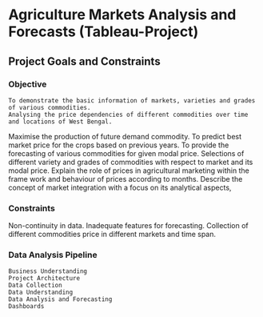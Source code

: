 # Agriculture Markets Analysis and Forecasts (Tableau-Project)

## Project Goals and Constraints

### Objective
    To demonstrate the basic information of markets, varieties and grades of various commodities. 
    Analysing the price dependencies of different commodities over time and locations of West Bengal.
Maximise the production of future demand commodity.
To predict best market price for the crops based on previous years.
To provide the forecasting of various commodities for given modal price. 
Selections of different variety and grades of commodities with respect to market and its modal price. 
Explain the role of prices in agricultural marketing within the frame work and behaviour of prices according to months.
Describe the concept of market integration with a focus on its analytical aspects,

### Constraints
Non-continuity in data. 
Inadequate features for forecasting.
Collection of different commodities price in different markets and time span.

### Data Analysis Pipeline
    Business Understanding
    Project Architecture
    Data Collection
    Data Understanding
    Data Analysis and Forecasting
    Dashboards 
